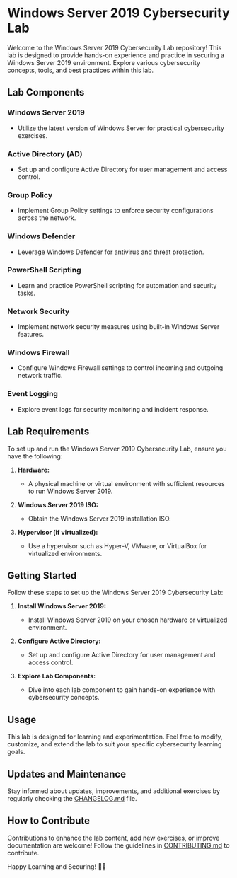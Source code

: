 # Windows Server 2019 Cybersecurity Lab

Welcome to the Windows Server 2019 Cybersecurity Lab repository! This lab is designed to provide hands-on experience and practice in securing a Windows Server 2019 environment. Explore various cybersecurity concepts, tools, and best practices within this lab.

## Lab Components

### Windows Server 2019

- Utilize the latest version of Windows Server for practical cybersecurity exercises.

### Active Directory (AD)

- Set up and configure Active Directory for user management and access control.

### Group Policy

- Implement Group Policy settings to enforce security configurations across the network.

### Windows Defender

- Leverage Windows Defender for antivirus and threat protection.

### PowerShell Scripting

- Learn and practice PowerShell scripting for automation and security tasks.

### Network Security

- Implement network security measures using built-in Windows Server features.

### Windows Firewall

- Configure Windows Firewall settings to control incoming and outgoing network traffic.

### Event Logging

- Explore event logs for security monitoring and incident response.

## Lab Requirements

To set up and run the Windows Server 2019 Cybersecurity Lab, ensure you have the following:

1. **Hardware:**
   - A physical machine or virtual environment with sufficient resources to run Windows Server 2019.

2. **Windows Server 2019 ISO:**
   - Obtain the Windows Server 2019 installation ISO.

3. **Hypervisor (if virtualized):**
   - Use a hypervisor such as Hyper-V, VMware, or VirtualBox for virtualized environments.

## Getting Started

Follow these steps to set up the Windows Server 2019 Cybersecurity Lab:

1. **Install Windows Server 2019:**
   - Install Windows Server 2019 on your chosen hardware or virtualized environment.

2. **Configure Active Directory:**
   - Set up and configure Active Directory for user management and access control.

3. **Explore Lab Components:**
   - Dive into each lab component to gain hands-on experience with cybersecurity concepts.

## Usage

This lab is designed for learning and experimentation. Feel free to modify, customize, and extend the lab to suit your specific cybersecurity learning goals.

## Updates and Maintenance

Stay informed about updates, improvements, and additional exercises by regularly checking the [CHANGELOG.md](CHANGELOG.md) file.

## How to Contribute

Contributions to enhance the lab content, add new exercises, or improve documentation are welcome! Follow the guidelines in [CONTRIBUTING.md](CONTRIBUTING.md) to contribute.

Happy Learning and Securing! 🚀🔐
